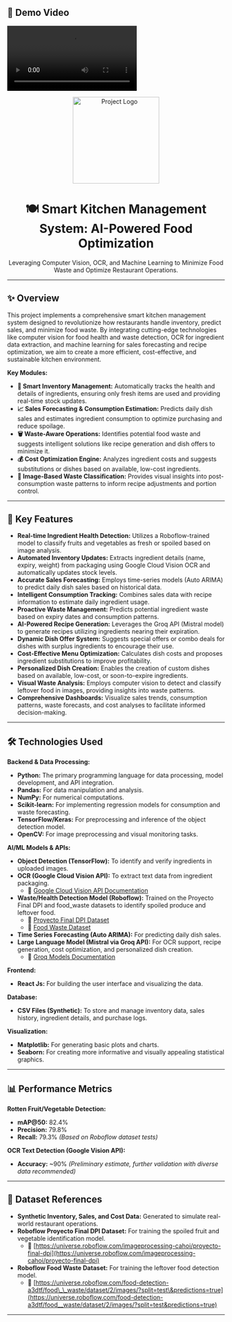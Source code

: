 ## 🎥 Demo Video

![Watch the demo](demo_final.mp4)

<div align="center">
  <img src="your-project-logo.png" alt="Project Logo" width="200">
  <h1>🍽️ Smart Kitchen Management System: AI-Powered Food Optimization</h1>
  <p>Leveraging Computer Vision, OCR, and Machine Learning to Minimize Food Waste and Optimize Restaurant Operations.</p>
</div>

---

## ✨ Overview

This project implements a comprehensive smart kitchen management system designed to revolutionize how restaurants handle inventory, predict sales, and minimize food waste. By integrating cutting-edge technologies like computer vision for food health and waste detection, OCR for ingredient data extraction, and machine learning for sales forecasting and recipe optimization, we aim to create a more efficient, cost-effective, and sustainable kitchen environment.

**Key Modules:**

* **🍎 Smart Inventory Management:** Automatically tracks the health and details of ingredients, ensuring only fresh items are used and providing real-time stock updates.
* **📈 Sales Forecasting & Consumption Estimation:** Predicts daily dish sales and estimates ingredient consumption to optimize purchasing and reduce spoilage.
* **🗑️ Waste-Aware Operations:** Identifies potential food waste and suggests intelligent solutions like recipe generation and dish offers to minimize it.
* **💰 Cost Optimization Engine:** Analyzes ingredient costs and suggests substitutions or dishes based on available, low-cost ingredients.
* **📸 Image-Based Waste Classification:** Provides visual insights into post-consumption waste patterns to inform recipe adjustments and portion control.

---

## 🚀 Key Features

* **Real-time Ingredient Health Detection:** Utilizes a Roboflow-trained model to classify fruits and vegetables as fresh or spoiled based on image analysis.
* **Automated Inventory Updates:** Extracts ingredient details (name, expiry, weight) from packaging using Google Cloud Vision OCR and automatically updates stock levels.
* **Accurate Sales Forecasting:** Employs time-series models (Auto ARIMA) to predict daily dish sales based on historical data.
* **Intelligent Consumption Tracking:** Combines sales data with recipe information to estimate daily ingredient usage.
* **Proactive Waste Management:** Predicts potential ingredient waste based on expiry dates and consumption patterns.
* **AI-Powered Recipe Generation:** Leverages the Groq API (Mistral model) to generate recipes utilizing ingredients nearing their expiration.
* **Dynamic Dish Offer System:** Suggests special offers or combo deals for dishes with surplus ingredients to encourage their use.
* **Cost-Effective Menu Optimization:** Calculates dish costs and proposes ingredient substitutions to improve profitability.
* **Personalized Dish Creation:** Enables the creation of custom dishes based on available, low-cost, or soon-to-expire ingredients.
* **Visual Waste Analysis:** Employs computer vision to detect and classify leftover food in images, providing insights into waste patterns.
* **Comprehensive Dashboards:** Visualize sales trends, consumption patterns, waste forecasts, and cost analyses to facilitate informed decision-making.

---

## 🛠️ Technologies Used

**Backend & Data Processing:**

* **Python:** The primary programming language for data processing, model development, and API integration.
* **Pandas:** For data manipulation and analysis.
* **NumPy:** For numerical computations.
* **Scikit-learn:** For implementing regression models for consumption and waste forecasting.
* **TensorFlow/Keras:** For preprocessing and inference of the object detection model.
* **OpenCV:** For image preprocessing and visual monitoring tasks.

**AI/ML Models & APIs:**

* **Object Detection (TensorFlow):** To identify and verify ingredients in uploaded images.
* **OCR (Google Cloud Vision API):** To extract text data from ingredient packaging.
    * 🔗 [Google Cloud Vision API Documentation](https://console.cloud.google.com/marketplace/product/google/vision.googleapis.com)
* **Waste/Health Detection Model (Roboflow):** Trained on the Proyecto Final DPI and food\_waste datasets to identify spoiled produce and leftover food.
    * 🔗 [Proyecto Final DPI Dataset](https://universe.roboflow.com/imageprocessing-cahoi/proyecto-final-dpi)
    * 🔗 [Food Waste Dataset](https://universe.roboflow.com/food-detection-a3dtf/food__waste/dataset/2/images/?split=test&predictions=true)
* **Time Series Forecasting (Auto ARIMA):** For predicting daily dish sales.
* **Large Language Model (Mistral via Groq API):** For OCR support, recipe generation, cost optimization, and personalized dish creation.
    * 🔗 [Groq Models Documentation](https://console.groq.com/docs/models)

**Frontend:**

* **React Js:** For building the user interface and visualizing the data.

**Database:**

* **CSV Files (Synthetic):** To store and manage inventory data, sales history, ingredient details, and purchase logs.

**Visualization:**

* **Matplotlib:** For generating basic plots and charts.
* **Seaborn:** For creating more informative and visually appealing statistical graphics.

---

## 📊 Performance Metrics

**Rotten Fruit/Vegetable Detection:**

* **mAP@50:** 82.4%
* **Precision:** 79.8%
* **Recall:** 79.3%
    *(Based on Roboflow dataset tests)*

**OCR Text Detection (Google Vision API):**

* **Accuracy:** ~90%
    *(Preliminary estimate, further validation with diverse data recommended)*

---

## 📂 Dataset References

* **Synthetic Inventory, Sales, and Cost Data:** Generated to simulate real-world restaurant operations.
* **Roboflow Proyecto Final DPI Dataset:** For training the spoiled fruit and vegetable identification model.
    * 🔗 [https://universe.roboflow.com/imageprocessing-cahoi/proyecto-final-dpi](https://universe.roboflow.com/imageprocessing-cahoi/proyecto-final-dpi)
* **Roboflow Food Waste Dataset:** For training the leftover food detection model.
    * 🔗 [https://universe.roboflow.com/food-detection-a3dtf/food\_\_waste/dataset/2/images/?split=test\&predictions=true](https://universe.roboflow.com/food-detection-a3dtf/food__waste/dataset/2/images/?split=test&predictions=true)

---
